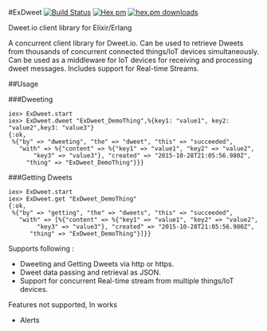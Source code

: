 #ExDweet [![Build Status](https://travis-ci.org/amit-saxena/exdweet.svg?branch=master)](https://travis-ci.org/amit-saxena/exdweet) [![Hex pm](http://img.shields.io/hexpm/v/exdweet.svg?style=flat)](https://hex.pm/packages/exdweet) [![hex.pm downloads](https://img.shields.io/hexpm/dt/exdweet.svg?style=flat)](https://hex.pm/packages/exdweet)

Dweet.io client library for Elixir/Erlang

A concurrent client library for Dweet.io. Can be used to retrieve Dweets from thousands of concurrent connected things/IoT devices simultaneously. Can be used as a middleware for IoT devices for receiving and processing dweet messages. Includes support for Real-time Streams.

##Usage

###Dweeting

```iex
iex> ExDweet.start
iex> ExDweet.dweet "ExDweet_DemoThing",%{key1: "value1", key2: "value2",key3: "value3"}
{:ok,
 %{"by" => "dweeting", "the" => "dweet", "this" => "succeeded",
   "with" => %{"content" => %{"key1" => "value1", "key2" => "value2",
       "key3" => "value3"}, "created" => "2015-10-28T21:05:56.980Z",
     "thing" => "ExDweet_DemoThing"}}}
```

###Getting Dweets

```iex
iex> ExDweet.start
iex> ExDweet.get "ExDweet_DemoThing"
{:ok,     
 %{"by" => "getting", "the" => "dweets", "this" => "succeeded",
   "with" => [%{"content" => %{"key1" => "value1", "key2" => "value2",
        "key3" => "value3"}, "created" => "2015-10-28T21:05:56.980Z",
      "thing" => "ExDweet_DemoThing"}]}}
```

Supports following :

- Dweeting and Getting Dweets via http or https.
- Dweet data passing and retrieval as JSON.
- Support for concurrent Real-time stream from multiple things/IoT devices.

Features not supported, In works
- Alerts
